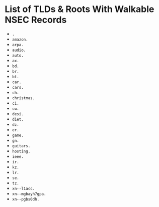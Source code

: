 # List of TLDs & Roots With Walkable NSEC Records

* `.`
* `amazon.`
* `arpa.`
* `audio.`
* `auto.`
* `ax.`
* `bd.`
* `br.`
* `bt.`
* `car.`
* `cars.`
* `ch.`
* `christmas.`
* `ci.`
* `cw.`
* `desi.`
* `diet.`
* `dz.`
* `er.`
* `game.`
* `gn.`
* `guitars.`
* `hosting.`
* `ieee.`
* `ir.`
* `kz.`
* `lr.`
* `se.`
* `tz.`
* `xn--l1acc.`
* `xn--mgbayh7gpa.`
* `xn--pgbs0dh.`
